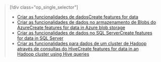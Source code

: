 > [!div class="op_single_selector"]
> * [<span data-ttu-id="4a731-101">Criar as funcionalidades de dados</span><span class="sxs-lookup"><span data-stu-id="4a731-101">Create features for data</span></span>](../articles/machine-learning/machine-learning-data-science-create-features.md)
> * [<span data-ttu-id="4a731-102">Criar as funcionalidades de dados no armazenamento de Blobs do Azure</span><span class="sxs-lookup"><span data-stu-id="4a731-102">Create features for data in Azure blob storage</span></span>](../articles/machine-learning/machine-learning-data-science-create-features-blob.md)
> * [<span data-ttu-id="4a731-103">Criar as funcionalidades de dados no SQL Server</span><span class="sxs-lookup"><span data-stu-id="4a731-103">Create features for data in SQL Server</span></span>](../articles/machine-learning/machine-learning-data-science-create-features-sql-server.md)
> * [<span data-ttu-id="4a731-104">Criar as funcionalidades para dados de um cluster de Hadoop através de consultas do Hive</span><span class="sxs-lookup"><span data-stu-id="4a731-104">Create features for data in an Hadoop cluster using Hive queries</span></span>](../articles/machine-learning/machine-learning-data-science-create-features-hive.md)
> 
> 


